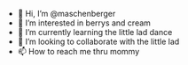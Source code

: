 - 👋 Hi, I’m @maschenberger
- 👀 I’m interested in berrys and cream
- 🌱 I’m currently learning the little lad dance
- 💞️ I’m looking to collaborate with the little lad
- 📫 How to reach me thru mommy

<!---
maschenberger/maschenberger is a ✨ special ✨ repository because its `README.md` (this file) appears on your GitHub profile.
You can click the Preview link to take a look at your changes.
--->
